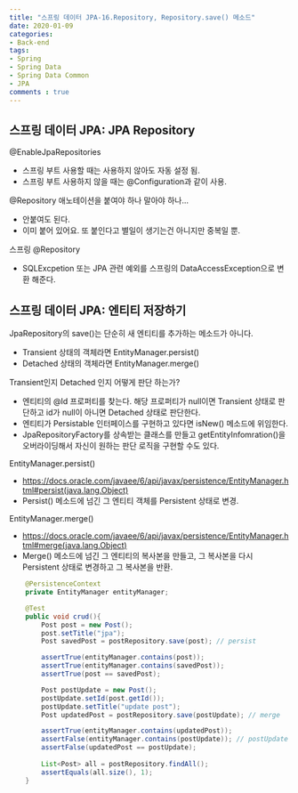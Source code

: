 ```yaml
---
title: "스프링 데이터 JPA-16.Repository, Repository.save() 메소드"
date: 2020-01-09
categories: 
- Back-end
tags:
- Spring 
- Spring Data
- Spring Data Common
- JPA
comments : true
---
```


## 스프링 데이터 JPA: JPA Repository
@EnableJpaRepositories
- 스프링 부트 사용할 때는 사용하지 않아도 자동 설정 됨.
- 스프링 부트 사용하지 않을 때는 @Configuration과 같이 사용.

@Repository 애노테이션을 붙여야 하나 말아야 하나...
- 안붙여도 된다.
- 이미 붙어 있어요. 또 붙인다고 별일이 생기는건 아니지만 중복일 뿐.

스프링 @Repository
- SQLExcpetion 또는 JPA 관련 예외를 스프링의 DataAccessException으로 변환 해준다.


## 스프링 데이터 JPA: 엔티티 저장하기
JpaRepository의 save()는 단순히 새 엔티티를 추가하는 메소드가 아니다.
- Transient 상태의 객체라면 EntityManager.persist()
- Detached 상태의 객체라면 EntityManager.merge()

Transient인지 Detached 인지 어떻게 판단 하는가?
- 엔티티의 @Id 프로퍼티를 찾는다. 해당 프로퍼티가 null이면 Transient 상태로 판단하고 id가 null이 아니면 Detached 상태로 판단한다.
- 엔티티가 Persistable 인터페이스를 구현하고 있다면 isNew() 메소드에 위임한다.
- JpaRepositoryFactory를 상속받는 클래스를 만들고 getEntityInfomration()을 오버라이딩해서 자신이 원하는 판단 로직을 구현할 수도 있다.

EntityManager.persist()
- https://docs.oracle.com/javaee/6/api/javax/persistence/EntityManager.html#persist(java.lang.Object)
- Persist() 메소드에 넘긴 그 엔티티 객체를 Persistent 상태로 변경.

EntityManager.merge()
- https://docs.oracle.com/javaee/6/api/javax/persistence/EntityManager.html#merge(java.lang.Object)
- Merge() 메소드에 넘긴 그 엔티티의 복사본을 만들고, 그 복사본을 다시 Persistent 상태로 변경하고 그 복사본을 반환.



~~~java
    @PersistenceContext
    private EntityManager entityManager;

    @Test
    public void crud(){
        Post post = new Post();
        post.setTitle("jpa");
        Post savedPost = postRepository.save(post); // persist

        assertTrue(entityManager.contains(post));
        assertTrue(entityManager.contains(savedPost));
        assertTrue(post == savedPost);

        Post postUpdate = new Post();
        postUpdate.setId(post.getId());
        postUpdate.setTitle("update post");
        Post updatedPost = postRepository.save(postUpdate); // merge

        assertTrue(entityManager.contains(updatedPost));
        assertFalse(entityManager.contains(postUpdate)); // postUpdate 관리 안한다
        assertFalse(updatedPost == postUpdate);
        
        List<Post> all = postRepository.findAll();
        assertEquals(all.size(), 1);
    }
~~~    
